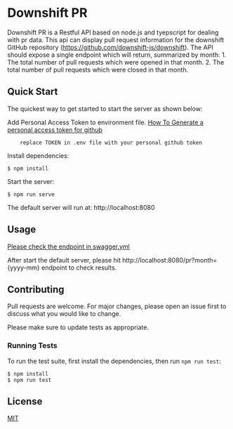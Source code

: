 # Downshift PR

Downshift PR is a Restful API based on node.js and tyepscript for dealing with pr data.
This api can display pull request information for the downshift GitHub repository (https://github.com/downshift-js/downshift). The API should expose a single endpoint which will return, summarized by month:
    1. The total number of pull requests which were opened in that month.
    2. The total number of pull requests which were closed in that month.

## Quick Start

  The quickest way to get started to start the server as shown below:

   Add Personal Access Token to environment file.
   [How To Generate a personal access token for github ](https://docs.github.com/en/enterprise-server@3.4/authentication/keeping-your-account-and-data-secure/creating-a-personal-access-token)
```console
    replace TOKEN in .env file with your personal github token 
```

  Install dependencies:

```console
$ npm install
```

  Start the server:

```console
$ npm run serve
```

 The default server will run at: http://localhost:8080

## Usage
  [Please check the endpoint in swagger.yml](swagger.yml)
  
  After start the default server, please hit http://localhost:8080/pr?month={yyyy-mm} endpoint to check results.


## Contributing

Pull requests are welcome. For major changes, please open an issue first
to discuss what you would like to change.

Please make sure to update tests as appropriate.



### Running Tests

To run the test suite, first install the dependencies, then run `npm run test`:

```console
$ npm install
$ npm run test
```

## License

[MIT](https://choosealicense.com/licenses/mit/)